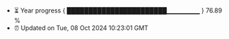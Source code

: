 - ⏳ Year progress { ███████████████████████▁▁▁▁▁▁▁ } 76.89 %
- ⏰ Updated on Tue, 08 Oct 2024 10:23:01 GMT

